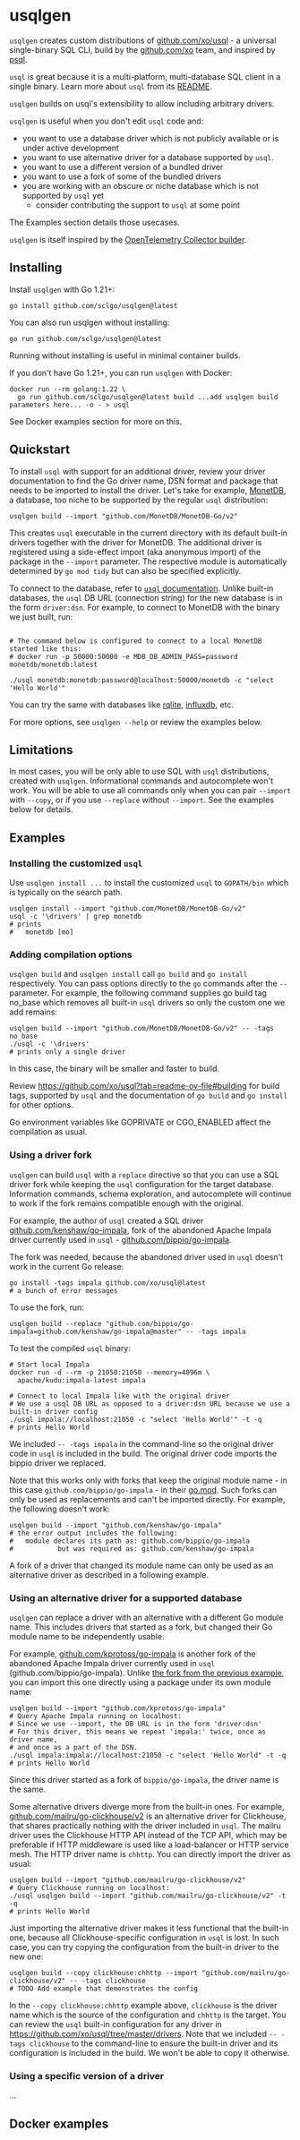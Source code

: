 # usqlgen

`usqlgen` creates custom distributions of [github.com/xo/usql](https://github.com/xo/usql) - 
a universal single-binary SQL CLI, build by the [github.com/xo](https://github.com/xo) team, and 
inspired by [psql](https://www.postgresql.org/docs/current/app-psql.html).

`usql` is great because it is a multi-platform, multi-database SQL client in a single binary. 
Learn more about `usql` from its [README](https://github.com/xo/usql#readme).

`usqlgen` builds on usql's extensibility to allow including arbitrary drivers.

`usqlgen` is useful when you don't edit `usql` code and:

- you want to use a database driver which is not publicly available or is under active development
- you want to use alternative driver for a database supported by `usql`. 
- you want to use a different version of a bundled driver
- you want to use a fork of some of the bundled drivers
- you are working with an obscure or niche database which is not supported by `usql` yet
  - consider contributing the support to `usql` at some point
 
The Examples section details those usecases.

`usqlgen` is itself inspired by the 
[OpenTelemetry Collector builder](https://opentelemetry.io/docs/collector/custom-collector/).

## Installing

Install `usqlgen` with Go 1.21+:

```shell
go install github.com/sclgo/usqlgen@latest
```

You can also run usqlgen without installing:

```shell
go run github.com/sclgo/usqlgen@latest
```

Running without installing is useful in minimal container builds. 

If you don't have Go 1.21+, you can run `usqlgen` with Docker:

```shell
docker run --rm golang:1.22 \
  go run github.com/sclgo/usqlgen@latest build ...add usqlgen build parameters here... -o - > usql
```

See Docker examples section for more on this.

## Quickstart

To install `usql` with support for an additional driver, review your driver documentation
to find the Go driver name, DSN format and package that needs to be imported to install the
driver. Let's take for example, [MonetDB](https://github.com/MonetDB/MonetDB-Go#readme),
a database, too niche to be supported by the regular `usql` distribution:

```shell
usqlgen build --import "github.com/MonetDB/MonetDB-Go/v2"
```

This creates `usql` executable in the current directory with its default built-in drivers 
together with the driver for MonetDB.
The additional driver is registered using a side-effect import (aka anonymous import)
of the package in the `--import` parameter. The respective module is automatically
determined by `go mod tidy` but can also be specified explicitly.

To connect to the database, refer to [`usql` documentation](https://github.com/xo/usql#readme).
Unlike built-in databases, the `usql` DB URL (connection string) for the new database 
is in the form `driver:dsn`. For example, to connect to MonetDB with the binary we
just built, run:

```shell

# The command below is configured to connect to a local MonetDB started like this:
# docker run -p 50000:50000 -e MDB_DB_ADMIN_PASS=password monetdb/monetdb:latest

./usql monetdb:monetdb:password@localhost:50000/monetdb -c "select 'Hello World'"
```

You can try the same with databases like [rqlite](https://github.com/rqlite/gorqlite), 
[influxdb](https://pkg.go.dev/github.com/influxdata/influxdb-iox-client-go/v2/ioxsql), etc.

For more options, see `usqlgen --help` or review the examples below.

## Limitations

In most cases, you will be only able to use SQL with `usql` distributions, created with `usqlgen`.
Informational commands and autocomplete won't work. 
You will be able to use all commands only when you can pair `--import` with `--copy`,
or if you use `--replace` without `--import`. See the examples below for details.

## Examples

### Installing the customized `usql`

Use `usqlgen install ...` to install the customized `usql` to `GOPATH/bin` which is
typically on the search path.

```shell
usqlgen install --import "github.com/MonetDB/MonetDB-Go/v2"
usql -c '\drivers' | grep monetdb
# prints
#   monetdb [mo]
```

### Adding compilation options

`usqlgen build` and `usqlgen install` call `go build` and `go install` respectively.
You can pass options directly to the `go` commands after the `--` parameter.
For example, the following command supplies go build tag no_base which removes
all built-in `usql` drivers so only the custom one we add remains:

```shell
usqlgen build --import "github.com/MonetDB/MonetDB-Go/v2" -- -tags no_base
./usql -c '\drivers'
# prints only a single driver
```

In this case, the binary will be smaller and faster to build.

Review <https://github.com/xo/usql?tab=readme-ov-file#building> for build tags, supported
by `usql` and the documentation of `go build` and `go install` for other options.

Go environment variables like GOPRIVATE or CGO_ENABLED affect the compilation
as usual.

### Using a driver fork

`usqlgen` can build `usql` with a `replace` directive so that you can use a
SQL driver fork while keeping the `usql` configuration for the target database.
Information commands, schema exploration, and autocomplete will continue to work
if the fork remains compatible enough with the original.

For example, the author of `usql` created a SQL driver 
[github.com/kenshaw/go-impala](https://github.com/kenshaw/go-impala),
fork of the abandoned Apache Impala driver currently used in `usql` - 
[github.com/bippio/go-impala](https://github.com/bippio/go-impala).

The fork was needed, because the abandoned driver used in `usql` 
doesn't work in the current Go release:

```shell
go install -tags impala github.com/xo/usql@latest
# a bunch of error messages
```

To use the fork, run:

```shell
usqlgen build --replace "github.com/bippio/go-impala=github.com/kenshaw/go-impala@master" -- -tags impala
```

To test the compiled `usql` binary:

```shell
# Start local Impala
docker run -d --rm -p 21050:21050 --memory=4096m \
  apache/kudu:impala-latest impala
  
# Connect to local Impala like with the original driver
# We use a usql DB URL as opposed to a driver:dsn URL because we use a built-in driver config
./usql impala://localhost:21050 -c "select 'Hello World'" -t -q
# prints Hello World
```

We included `-- -tags impala` in the command-line so the original driver code in `usql`
is included in the build. The original driver code imports the bippio driver we replaced.

Note that this works only with forks that keep the original module name - 
in this case `github.com/bippio/go-impala` - in their 
[go.mod](https://github.com/kenshaw/go-impala/blob/master/go.mod).
Such forks can only be used as replacements and can't be imported directly. 
For example, the following doesn't work:

```shell
usqlgen build --import "github.com/kenshaw/go-impala"
# the error output includes the following:
#	module declares its path as: github.com/bippio/go-impala
#	        but was required as: github.com/kenshaw/go-impala	       
```

A fork of a driver that changed its module name can only be used as
an alternative driver as described in a following example.

### Using an alternative driver for a supported database

`usqlgen` can replace a driver with an alternative with a different Go module name.
This includes drivers that started as a fork, but changed their Go module name to be independently usable.

For example, [github.com/kprotoss/go-impala](https://github.com/kprotoss/go-impala)
is another fork of the abandoned Apache Impala driver currently used in `usql` (github.com/bippio/go-impala).
Unlike [the fork from the previous example](https://github.com/kenshaw/go-impala),
you can import this one directly using a package under its own module name:

```shell
usqlgen build --import "github.com/kprotoss/go-impala"
# Query Apache Impala running on localhost:
# Since we use --import, the DB URL is in the form 'driver:dsn'
# For this driver, this means we repeat 'impala:' twice, once as driver name,
# and once as a part of the DSN.
./usql impala:impala://localhost:21050 -c "select 'Hello World" -t -q
# prints Hello World
```

Since this driver started as a fork of `bippio/go-impala`, the driver name is the same.

Some alternative drivers diverge more from the built-in ones. For example, 
[github.com/mailru/go-clickhouse/v2](https://github.com/mailru/go-clickhouse) is an
alternative driver for Clickhouse, that shares practically nothing with the driver
included in `usql`. The mailru driver uses the Clickhouse HTTP API instead of the TCP API,
which may be preferable if HTTP middleware is used like a load-balancer or HTTP service mesh. 
The HTTP driver name is `chhttp`. You can directly import the driver as usual:

```shell
usqlgen build --import "github.com/mailru/go-clickhouse/v2"
# Query Clickhouse running on localhost:
./usql usqlgen build --import "github.com/mailru/go-clickhouse/v2" -t -q
# prints Hello World
```

Just importing the alternative driver makes it less functional that the built-in one, because
all Clickhouse-specific configuration in `usql` is lost. In such case, you can try copying the
configuration from the built-in driver to the new one:

```shell
usqlgen build --copy clickhouse:chhttp --import "github.com/mailru/go-clickhouse/v2" -- -tags clickhouse
# TODO Add example that demonstrates the config
```

In the `--copy clickhouse:chhttp` example above, `clickhouse` is the driver name which is the source of the
configuration and `chhttp` is the target. You can review the `usql` built-in configuration for 
any driver in <https://github.com/xo/usql/tree/master/drivers>.
Note that we included `-- -tags clickhouse` to the command-line to ensure the built-in driver 
and its configuration is included in the build. We won't be able to copy it otherwise.

### Using a specific version of a driver

...

## Docker examples

